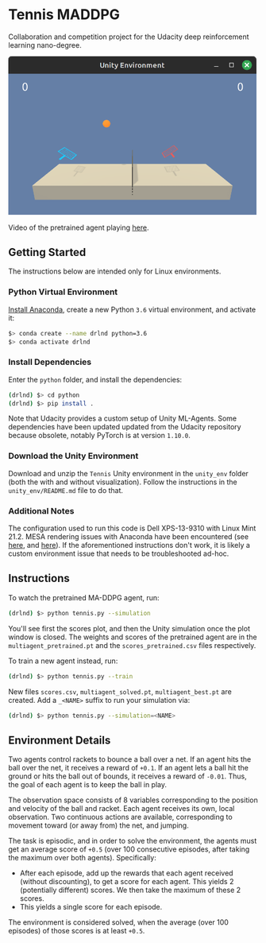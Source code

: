 # Tennis MADDPG

Collaboration and competition project for the Udacity deep reinforcement learning nano-degree.

<div>
  <img src="tennis_solved.png" width="500"/>
</div>

Video of the pretrained agent playing [here](https://drive.google.com/file/d/1APc40TphoOz9S-3qlgsOL2Hl1NVtX7c0/view?usp=sharing).

## Getting Started

The instructions below are intended only for Linux environments.

### Python Virtual Environment

[Install Anaconda](https://docs.anaconda.com/free/anaconda/install/linux/), create a new Python
`3.6` virtual environment, and activate it:

```bash
$> conda create --name drlnd python=3.6
$> conda activate drlnd
```

### Install Dependencies

Enter the `python` folder, and install the dependencies:

```bash
(drlnd) $> cd python
(drlnd) $> pip install .
```

Note that Udacity provides a custom setup of Unity ML-Agents. Some dependencies have been updated
updated from the Udacity repository because obsolete, notably PyTorch is at version `1.10.0`.

### Download the Unity Environment

Download and unzip the `Tennis` Unity environment in the `unity_env` folder (both the with and
without visualization). Follow the instructions in the `unity_env/README.md` file to do that.

### Additional Notes

The configuration used to run this code is Dell XPS-13-9310 with Linux Mint 21.2. MESA rendering
issues with Anaconda have been encountered (see [here](https://askubuntu.com/a/1405450), and
[here](https://stackoverflow.com/questions/71263856/kivy-not-working-mesa-loader-failed-to-open-iris-and-swrast)).
If the aforementioned instructions don't work, it is likely a custom environment issue that needs
to be troubleshooted ad-hoc.

## Instructions

To watch the pretrained MA-DDPG agent, run:

```bash
(drlnd) $> python tennis.py --simulation
```

You'll see first the scores plot, and then the Unity simulation once the plot window is closed.
The weights and scores of the pretrained agent are in the `multiagent_pretrained.pt` and the
`scores_pretrained.csv` files respectively.

To train a new agent instead, run:

```bash
(drlnd) $> python tennis.py --train
```

New files `scores.csv`, `multiagent_solved.pt`, `multiagent_best.pt` are created. Add a `_<NAME>`
suffix to run your simulation via:

```bash
(drlnd) $> python tennis.py --simulation=<NAME>
```

## Environment Details

Two agents control rackets to bounce a ball over a net. If an agent hits the ball over the net, it
receives a reward of `+0.1`. If an agent lets a ball hit the ground or hits the ball out of bounds,
it receives a reward of `-0.01`. Thus, the goal of each agent is to keep the ball in play.

The observation space consists of 8 variables corresponding to the position and velocity of the
ball and racket. Each agent receives its own, local observation. Two continuous actions are
available, corresponding to movement toward (or away from) the net, and jumping.

The task is episodic, and in order to solve the environment, the agents must get an average score
of `+0.5` (over 100 consecutive episodes, after taking the maximum over both agents). Specifically:

 * After each episode, add up the rewards that each agent received (without discounting), to get
   a score for each agent. This yields 2 (potentially different) scores. We then take the maximum
   of these 2 scores.
 * This yields a single score for each episode.

The environment is considered solved, when the average (over 100 episodes) of those scores is at
least `+0.5`.
